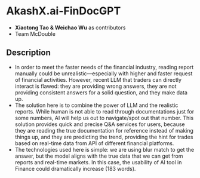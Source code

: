 # AkashX.ai-FinDocGPT
- **Xiaotong Tao & Weichao Wu** as contributors
- Team McDouble

## Description
- In order to meet the faster needs of the financial industry, reading report manually could be unrealistic—especially with higher and faster request of financial activities. However, recent LLM that traders can directly interact is flawed: they are providing wrong answers, they are not providing consistent answers for a solid question, and they make data up.
- The solution here is to combine the power of LLM and the realistic reports. While human is not able to read through documentations just for some numbers, AI will help us out to navigate/spot out that number. This solution provides quick and precise Q&A services for users, because they are reading the true documentation for reference instead of making things up, and they are predicting the trend, providing the hint for trades based on real-time data from API of different financial platforms.
- The technologies used here is simple: we are using blur match to get the answer, but the model aligns with the true data that we can get from reports and real-time markets. In this case, the usability of AI tool in Finance could dramatically increase (183 words).

